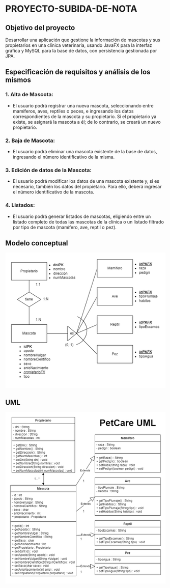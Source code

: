 # PROYECTO-SUBIDA-DE-NOTA

## Objetivo del proyecto
Desarrollar una aplicación que gestione la información de mascotas y sus propietarios en una clínica veterinaria, usando JavaFX para la interfaz gráfica y MySQL para la base de datos, con persistencia gestionada por JPA.

## Especificación de requisitos y análisis de los mismos
### 1. Alta de Mascota:
- El usuario podrá registrar una nueva mascota, seleccionando entre mamíferos, aves, reptiles o peces, e ingresando los datos correspondientes de la mascota y su propietario. Si el propietario ya existe, se asignará la mascota a él; de lo contrario, se creará un nuevo propietario.
### 2. Baja de Mascota:
- El usuario podrá eliminar una mascota existente de la base de datos, ingresando el número identificativo de la misma.
### 3. Edición de datos de la Mascota:
- El usuario podrá modificar los datos de una mascota existente y, si es necesario, también los datos del propietario. Para ello, deberá ingresar el número identificativo de la mascota.
### 4. Listados:
- El usuario podrá generar listados de mascotas, eligiendo entre un listado completo de todas las mascotas de la clínica o un listado filtrado por tipo de mascota (mamífero, ave, reptil o pez).

## Modelo conceptual
![Modelo conceptual PetCare](https://raw.githubusercontent.com/PatriciaMartinezFernandez/PROYECTO-SUBIDA-DE-NOTA/main/bd/Conceptual.png)
## UML
![UML PetCare](https://raw.githubusercontent.com/PatriciaMartinezFernandez/PROYECTO-SUBIDA-DE-NOTA/main/uml/PetCare.png)
